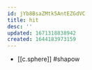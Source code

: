 ```yaml
---
id: jYb8BsaZMtk5AntEZGdVC
title: hit
desc: ''
updated: 1671318838942
created: 1644183973159
---
```


- [[c.sphere]] #shapow
